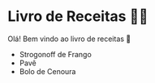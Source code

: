 #  Livro de Receitas :man_cook:

Olá! Bem vindo ao livro de receitas :wave:

- Strogonoff de Frango
- Pavê
- Bolo de Cenoura